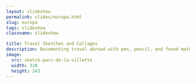 ```yaml
---
layout: slideshow
permalink: slides/europa.html
slug: europa
tags: slideshow
classname: slideshow

title: Travel Sketches and Collages
description: Documenting travel abroad with pen, pencil, and found materials.
image:
  src: sketch-parc-de-la-villette
  width: 320
  height: 243
---
```

<style>
  slideshow-carousel {
    --figcaption-place-self: center;
  }

  @media (orientation: landscape) {
    slideshow-carousel {
      --counter-place-self: center;
    }
  }

  h2 + p {
    margin-block-start: 0;
  }
</style>
